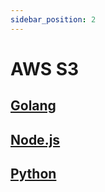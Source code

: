 ```yaml
---
sidebar_position: 2
---
```


# AWS S3

[Golang](https://github.com/defang-io/defang/tree/main/samples/golang/AWS%20S3 "Visit the Golang Sample")
---
[Node.js](https://github.com/defang-io/defang/tree/main/samples/nodejs/AWS%20S3)
---
[Python](https://github.com/defang-io/defang/tree/main/samples/python/AWS%20S3)
---

